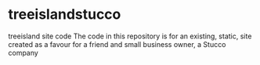 # treeislandstucco
treeisland site code
The code in this repository is for an existing, static, site created as a favour for a friend and small business owner, a Stucco company
